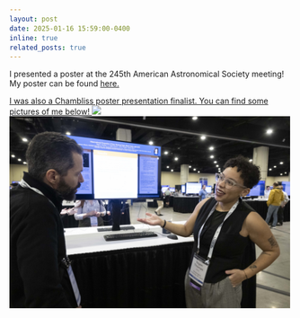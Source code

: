 ```yaml
---
layout: post
date: 2025-01-16 15:59:00-0400
inline: true
related_posts: true
---
```


I presented a poster at the 245th American Astronomical Society meeting! My poster can be found <a href='https://aas242-aas.ipostersessions.com/?s=53-04-57-CC-95-B3-44-F6-6E-81-E5-1A-8E-1C-B8-63'>here. 

I was also a Chambliss poster presentation finalist. You can find some pictures of me below!
<img src="../assets/img/AAS245_gradschoolreception.jpg" width=500> <img src="../assets/img/AAS245_posterPic.jpg" width=500>
